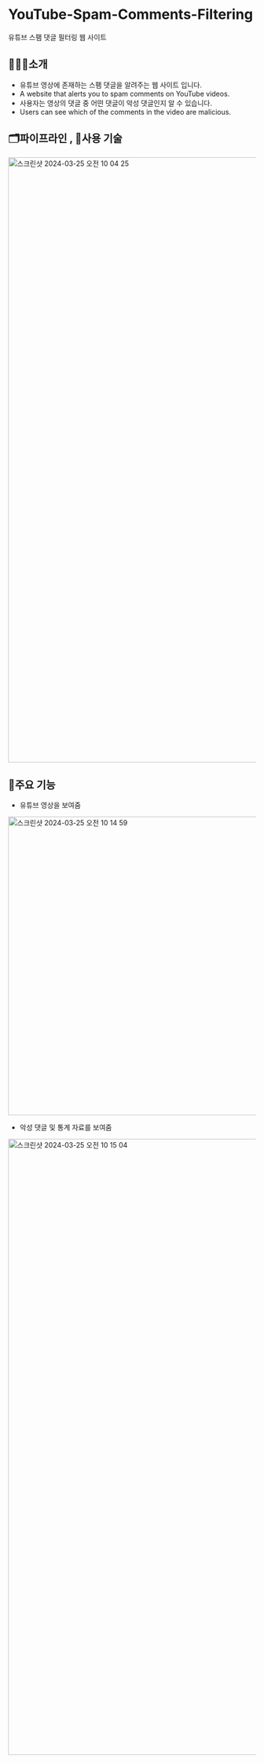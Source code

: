 # YouTube-Spam-Comments-Filtering
유튜브 스팸 댓글 필터링 웹 사이트

## 🧑🏻‍💻소개
- 유튜브 영상에 존재하는 스팸 댓글을 알려주는 웹 사이트 입니다.
- A website that alerts you to spam comments on YouTube videos.
- 사용자는 영상의 댓글 중 어떤 댓글이 악성 댓글인지 알 수 있습니다.
- Users can see which of the comments in the video are malicious.
  </br>

## 🗂파이프라인 , 🔧사용 기술
<img width="1232" alt="스크린샷 2024-03-25 오전 10 04 25" src="https://github.com/jaeyo03/Youtube-Comment-Filtering/assets/137462767/5110a5f2-b8e7-42bb-9a15-1012d8b67082">

## 🎉주요 기능
- 유튜브 영상을 보여줌
<img width="608" alt="스크린샷 2024-03-25 오전 10 14 59" src="https://github.com/jaeyo03/Youtube-Comment-Filtering/assets/137462767/12e2a83f-71eb-41ed-81f4-fd9110e622f2">

- 악성 댓글 및 통계 자료를 보여줌
<img width="1254" alt="스크린샷 2024-03-25 오전 10 15 04" src="https://github.com/jaeyo03/Youtube-Comment-Filtering/assets/137462767/ff6ac917-16c0-4ce2-a06b-de29b71ded56">







